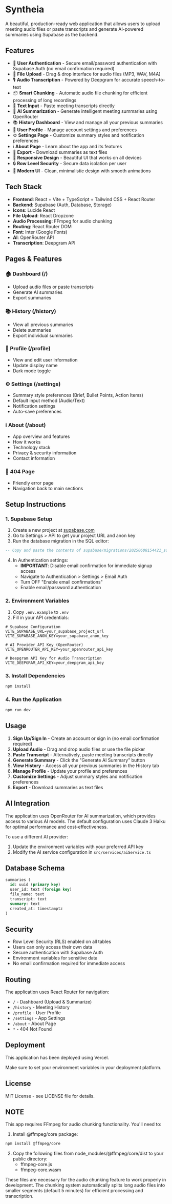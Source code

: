 # Syntheia

A beautiful, production-ready web application that allows users to upload meeting audio files or paste transcripts and generate AI-powered summaries using Supabase as the backend.

## Features

- 🔐 **User Authentication** - Secure email/password authentication with Supabase Auth (no email confirmation required)
- 📁 **File Upload** - Drag & drop interface for audio files (MP3, WAV, M4A)
- 🎙️ **Audio Transcription** - Powered by Deepgram for accurate speech-to-text
- 📦 **Smart Chunking** - Automatic audio file chunking for efficient processing of long recordings
- 📝 **Text Input** - Paste meeting transcripts directly
- 🤖 **AI Summarization** - Generate intelligent meeting summaries using OpenRouter
- 📚 **History Dashboard** - View and manage all your previous summaries
- 👤 **User Profile** - Manage account settings and preferences
- ⚙️ **Settings Page** - Customize summary styles and notification preferences
- ℹ️ **About Page** - Learn about the app and its features
- 💾 **Export** - Download summaries as text files
- 📱 **Responsive Design** - Beautiful UI that works on all devices
- 🔒 **Row Level Security** - Secure data isolation per user
- 🎨 **Modern UI** - Clean, minimalistic design with smooth animations

## Tech Stack

- **Frontend**: React + Vite + TypeScript + Tailwind CSS + React Router
- **Backend**: Supabase (Auth, Database, Storage)
- **Icons**: Lucide React
- **File Upload**: React Dropzone
- **Audio Processing**: FFmpeg for audio chunking
- **Routing**: React Router DOM
- **Font**: Inter (Google Fonts)
- **AI**: OpenRouter API
- **Transcription**: Deepgram API

## Pages & Features

### 🏠 Dashboard (/)

- Upload audio files or paste transcripts
- Generate AI summaries
- Export summaries

### 📚 History (/history)

- View all previous summaries
- Delete summaries
- Export individual summaries

### 👤 Profile (/profile)

- View and edit user information
- Update display name
- Dark mode toggle

### ⚙️ Settings (/settings)

- Summary style preferences (Brief, Bullet Points, Action Items)
- Default input method (Audio/Text)
- Notification settings
- Auto-save preferences

### ℹ️ About (/about)

- App overview and features
- How it works
- Technology stack
- Privacy & security information
- Contact information

### 🚫 404 Page

- Friendly error page
- Navigation back to main sections

## Setup Instructions

### 1. Supabase Setup

1. Create a new project at [supabase.com](https://supabase.com)
2. Go to Settings > API to get your project URL and anon key
3. Run the database migration in the SQL editor:

```sql
-- Copy and paste the contents of supabase/migrations/20250608154421_square_pine.sql
```

4. In Authentication settings:
   - **IMPORTANT**: Disable email confirmation for immediate signup access
   - Navigate to Authentication > Settings > Email Auth
   - Turn OFF "Enable email confirmations"
   - Enable email/password authentication

### 2. Environment Variables

1. Copy `.env.example` to `.env`
2. Fill in your API credentials:

```env
# Supabase Configuration
VITE_SUPABASE_URL=your_supabase_project_url
VITE_SUPABASE_ANON_KEY=your_supabase_anon_key

# AI Provider API Key (OpenRouter)
VITE_OPENROUTER_API_KEY=your_openrouter_api_key

# Deepgram API Key for Audio Transcription
VITE_DEEPGRAM_API_KEY=your_deepgram_api_key
```

### 3. Install Dependencies

```bash
npm install
```

### 4. Run the Application

```bash
npm run dev
```

## Usage

1. **Sign Up/Sign In** - Create an account or sign in (no email confirmation required)
2. **Upload Audio** - Drag and drop audio files or use the file picker
3. **Paste Transcript** - Alternatively, paste meeting transcripts directly
4. **Generate Summary** - Click the "Generate AI Summary" button
5. **View History** - Access all your previous summaries in the History tab
6. **Manage Profile** - Update your profile and preferences
7. **Customize Settings** - Adjust summary styles and notification preferences
8. **Export** - Download summaries as text files

## AI Integration

The application uses OpenRouter for AI summarization, which provides access to various AI models. The default configuration uses Claude 3 Haiku for optimal performance and cost-effectiveness.

To use a different AI provider:

1. Update the environment variables with your preferred API key
2. Modify the AI service configuration in `src/services/aiService.ts`

## Database Schema

```sql
summaries (
  id: uuid (primary key)
  user_id: text (foreign key)
  file_name: text
  transcript: text
  summary: text
  created_at: timestamptz
)
```

## Security

- Row Level Security (RLS) enabled on all tables
- Users can only access their own data
- Secure authentication with Supabase Auth
- Environment variables for sensitive data
- No email confirmation required for immediate access

## Routing

The application uses React Router for navigation:

- `/` - Dashboard (Upload & Summarize)
- `/history` - Meeting History
- `/profile` - User Profile
- `/settings` - App Settings
- `/about` - About Page
- `*` - 404 Not Found

## Deployment

This application has been deployed using Vercel.

Make sure to set your environment variables in your deployment platform.

## License

MIT License - see LICENSE file for details.

## NOTE

This app requires FFmpeg for audio chunking functionality. You'll need to:

1. Install @ffmpeg/core package:

```bash
npm install @ffmpeg/core
```

2. Copy the following files from node_modules/@ffmpeg/core/dist to your public directory:
   - ffmpeg-core.js
   - ffmpeg-core.wasm

These files are necessary for the audio chunking feature to work properly in development. The chunking system automatically splits long audio files into smaller segments (default 5 minutes) for efficient processing and transcription.
